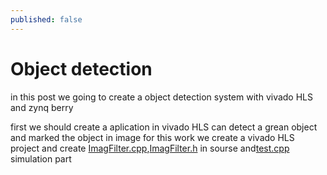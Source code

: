 ```yaml
---
published: false
---
```

# Object detection
in this post we going to create a object detection system with vivado HLS and zynq berry

first we should create a aplication in vivado HLS can detect a grean object and marked the object in image
for this work we create a vivado HLS project and create [ImagFilter.cpp](),[ImagFilter.h]() in sourse and[test.cpp]() simulation part
